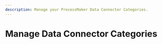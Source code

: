 ```yaml
---
description: Manage your ProcessMaker Data Connector Categories.
---
```


# Manage Data Connector Categories


